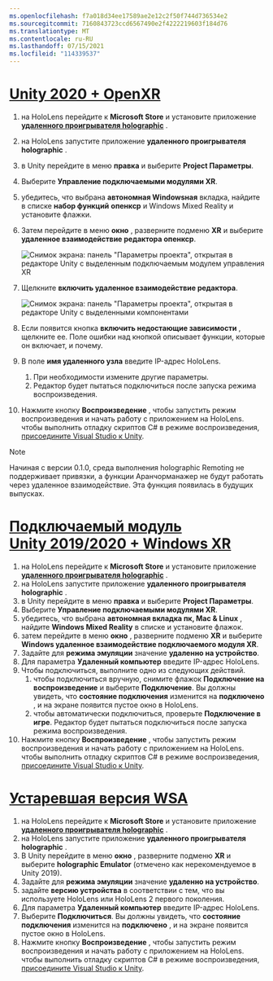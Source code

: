 ```yaml
---
ms.openlocfilehash: f7a018d34ee17589ae2e12c2f50f744d736534e2
ms.sourcegitcommit: 7160843723ccd6567490e2f4222219603f184d76
ms.translationtype: MT
ms.contentlocale: ru-RU
ms.lasthandoff: 07/15/2021
ms.locfileid: "114339537"
---
```

# <a name="unity-2020--openxr"></a>[Unity 2020 + OpenXR](#tab/openxr)

1. на HoloLens перейдите к **Microsoft Store** и установите приложение **[удаленного проигрывателя holographic](https://www.microsoft.com/store/p/holographic-remoting-player/9nblggh4sv40)** .
1. на HoloLens запустите приложение **удаленного проигрывателя holographic** .
1. в Unity перейдите в меню **правка** и выберите **Project Параметры**.
1. Выберите **Управление подключаемыми модулями XR**.
1. убедитесь, что выбрана **автономная Windowsная** вкладка, найдите в списке **набор функций** **опенкср** и Windows Mixed Reality и установите флажки.
1. Затем перейдите в меню **окно** , разверните подменю **XR** и выберите **удаленное взаимодействие редактора опенкср**.

    ![Снимок экрана: панель "Параметры проекта", открытая в редакторе Unity с выделенным подключаемым модулем управления XR](../images/openxr-features-img-02.png)

1. Щелкните **включить удаленное взаимодействие редактора**.

    ![Снимок экрана: панель "Параметры проекта", открытая в редакторе Unity с выделенными компонентами](../images/openxr-features-img-03.png)

1. Если появится кнопка **включить недостающие зависимости** , щелкните ее. Поле ошибки над кнопкой описывает функции, которые он включает, и почему.
1. В поле **имя удаленного узла** введите IP-адрес HoloLens.
   1. При необходимости измените другие параметры.
   1. Редактор будет пытаться подключиться после запуска режима воспроизведения.
1. Нажмите кнопку **Воспроизведение** , чтобы запустить режим воспроизведения и начать работу с приложением на HoloLens. чтобы выполнить отладку скриптов C# в режиме воспроизведения, [присоедините Visual Studio к Unity](/visualstudio/gamedev/unity/get-started/using-visual-studio-tools-for-unity?pivots=windows).

> [!NOTE]
> Начиная с версии 0.1.0, среда выполнения holographic Remoting не поддерживает привязки, а функции Аранчорманажер не будут работать через удаленное взаимодействие.  Эта функция появилась в будущих выпусках.

# <a name="unity-20192020--windows-xr-plugin"></a>[Подключаемый модуль Unity 2019/2020 + Windows XR](#tab/winxr)

1. на HoloLens перейдите к **Microsoft Store** и установите приложение **[удаленного проигрывателя holographic](https://www.microsoft.com/store/p/holographic-remoting-player/9nblggh4sv40)** .
1. на HoloLens запустите приложение **удаленного проигрывателя holographic** .
1. в Unity перейдите в меню **правка** и выберите **Project Параметры**.
1. Выберите **Управление подключаемыми модулями XR**.
1. убедитесь, что выбрана **автономная вкладка пк, Mac & Linux** , найдите **Windows Mixed Reality** в списке и установите флажок.
1. затем перейдите в меню **окно** , разверните подменю **XR** и выберите **Windows удаленное взаимодействие подключаемого модуля XR**.
1. Задайте для **режима эмуляции** значение **удаленно на устройство**.
1. Для параметра **Удаленный компьютер** введите IP-адрес HoloLens.
1. Чтобы подключиться, выполните одно из следующих действий.
   1. чтобы подключиться вручную, снимите флажок **Подключение на воспроизведение** и выберите **Подключение**. Вы должны увидеть, что **состояние подключения** изменится на **подключено** , и на экране появится пустое окно в HoloLens.
   1. чтобы автоматически подключиться, проверьте **Подключение в игре**. Редактор будет пытаться подключиться после запуска режима воспроизведения.
1. Нажмите кнопку **Воспроизведение** , чтобы запустить режим воспроизведения и начать работу с приложением на HoloLens. чтобы выполнить отладку скриптов C# в режиме воспроизведения, [присоедините Visual Studio к Unity](/visualstudio/gamedev/unity/get-started/using-visual-studio-tools-for-unity?pivots=windows).

# <a name="legacy-wsa"></a>[Устаревшая версия WSA](#tab/wsa)

1. на HoloLens перейдите к **Microsoft Store** и установите приложение **[удаленного проигрывателя holographic](https://www.microsoft.com/store/p/holographic-remoting-player/9nblggh4sv40)** .
1. на HoloLens запустите приложение **удаленного проигрывателя holographic** .
1. В Unity перейдите в меню **окно** , разверните подменю **XR** и выберите **holographic Emulator** (отмечено как нерекомендуемое в Unity 2019).
1. Задайте для **режима эмуляции** значение **удаленно на устройство**.
1. задайте **версию устройства** в соответствии с тем, что вы используете HoloLens или HoloLens 2 первого поколения.
1. Для параметра **Удаленный компьютер** введите IP-адрес HoloLens.
1. Выберите **Подключиться**. Вы должны увидеть, что **состояние подключения** изменится на **подключено** , и на экране появится пустое окно в HoloLens.
1. Нажмите кнопку **Воспроизведение** , чтобы запустить режим воспроизведения и начать работу с приложением на HoloLens. чтобы выполнить отладку скриптов C# в режиме воспроизведения, [присоедините Visual Studio к Unity](/visualstudio/gamedev/unity/get-started/using-visual-studio-tools-for-unity?pivots=windows).
